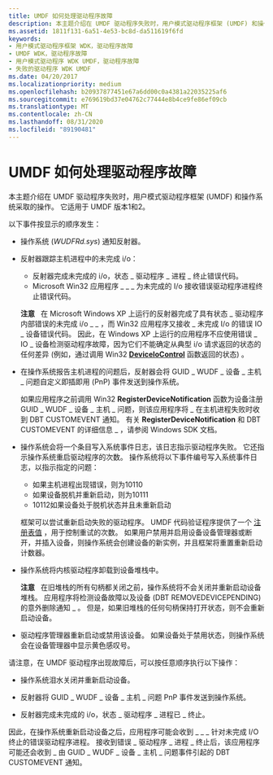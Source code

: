 ```yaml
---
title: UMDF 如何处理驱动程序故障
description: 本主题介绍在 UMDF 驱动程序失败时，用户模式驱动程序框架 (UMDF) 和操作系统采取的操作。 它适用于 UMDF 版本1和2。
ms.assetid: 1811f131-6a51-4e53-bc8d-da511619f6fd
keywords:
- 用户模式驱动程序框架 WDK，驱动程序故障
- UMDF WDK，驱动程序故障
- 用户模式驱动程序 WDK UMDF，驱动程序故障
- 失败的驱动程序 WDK UMDF
ms.date: 04/20/2017
ms.localizationpriority: medium
ms.openlocfilehash: b20937877451e67a6dd00c0a4381a22035225af6
ms.sourcegitcommit: e769619bd37e04762c77444e8b4ce9fe86ef09cb
ms.translationtype: MT
ms.contentlocale: zh-CN
ms.lasthandoff: 08/31/2020
ms.locfileid: "89190481"
---
```

# <a name="how-umdf-handles-driver-failures"></a>UMDF 如何处理驱动程序故障


本主题介绍在 UMDF 驱动程序失败时，用户模式驱动程序框架 (UMDF) 和操作系统采取的操作。 它适用于 UMDF 版本1和2。

以下事件按显示的顺序发生：

-   操作系统 (*WUDFRd.sys*) 通知反射器。

-   反射器跟踪主机进程中的未完成 i/o：
    -   反射器完成未完成的 i/o，状态 \_ 驱动程序 \_ 进程 \_ 终止错误代码。
    -   Microsoft Win32 应用程序 \_ \_ \_ 为未完成的 I/o 接收错误驱动程序进程终止错误代码。

    **注意**   在 Microsoft Windows XP 上运行的反射器完成了具有状态 \_ 驱动程序内部错误的未完成 i/o \_ \_ ，而 Win32 应用程序又接收 \_ 未完成 I/o 的错误 IO \_ 设备错误代码。 因此，在 Windows XP 上运行的应用程序不应使用错误 \_ IO \_ 设备检测驱动程序故障，因为它们不能确定从典型 i/o 请求返回的状态的任何差异 (例如，通过调用 Win32 [**DeviceIoControl**](/windows/desktop/api/ioapiset/nf-ioapiset-deviceiocontrol) 函数返回的状态) 。

     

-   在操作系统报告主机进程的问题后，反射器会将 GUID \_ WUDF \_ 设备 \_ 主机 \_ 问题自定义即插即用 (PnP) 事件发送到操作系统。

    如果应用程序之前调用 Win32 **RegisterDeviceNotification** 函数为设备注册 GUID \_ WUDF \_ 设备 \_ 主机 \_ 问题，则该应用程序将 \_ 在主机进程失败时收到 DBT CUSTOMEVENT 通知。 有关 **RegisterDeviceNotification** 和 DBT CUSTOMEVENT 的详细信息 \_ ，请参阅 Windows SDK 文档。

-   操作系统会将一个条目写入系统事件日志，该日志指示驱动程序失败。 它还指示操作系统重启驱动程序的次数。 操作系统将以下事件编号写入系统事件日志，以指示指定的问题：

    -   如果主机进程出现错误，则为10110
    -   如果设备脱机并重新启动，则为10111
    -   10112如果设备处于脱机状态并且未重新启动

    框架可以尝试重新启动失败的驱动程序。 UMDF 代码验证程序提供了一个 [注册表值](using-umdf-verifier.md) ，用于控制重试的次数。 如果用户禁用并启用设备设备管理器或断开，并插入设备，则操作系统会创建设备的新实例，并且框架将重置重新启动计数器。

-   操作系统将内核驱动程序卸载到设备堆栈中。

    **注意**   在旧堆栈的所有句柄都关闭之前，操作系统将不会关闭并重新启动设备堆栈。 应用程序将检测设备故障以及设备 (DBT REMOVEDEVICEPENDING) 的意外删除通知 \_ 。 但是，如果旧堆栈的任何句柄保持打开状态，则不会重新启动设备。

     

-   驱动程序管理器重新启动或禁用该设备。 如果设备处于禁用状态，则操作系统会在设备管理器中显示黄色感叹号。

请注意，在 UMDF 驱动程序出现故障后，可以按任意顺序执行以下操作：

-   操作系统泪水关闭并重新启动设备。

-   反射器将 GUID \_ WUDF \_ 设备 \_ 主机 \_ 问题 PnP 事件发送到操作系统。

-   反射器完成未完成的 i/o，状态 \_ 驱动程序 \_ 进程已 \_ 终止。

因此，在操作系统重新启动设备之后，应用程序可能会收到 \_ \_ \_ 针对未完成 I/O 终止的错误驱动程序进程。 接收到错误 \_ 驱动程序 \_ 进程 \_ 终止后，该应用程序可能还会收到 \_ 由 GUID \_ WUDF \_ 设备 \_ 主机 \_ 问题事件引起的 DBT CUSTOMEVENT 通知。

 

